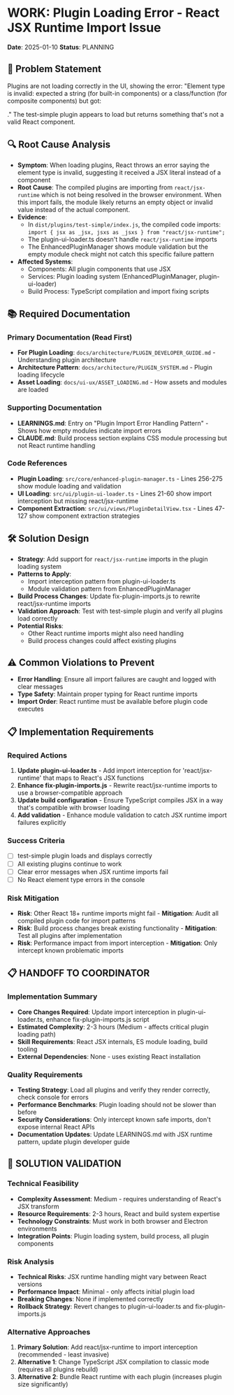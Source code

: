 # WORK: Plugin Loading Error - React JSX Runtime Import Issue

**Date**: 2025-01-10
**Status**: PLANNING

## 🎯 Problem Statement

Plugins are not loading correctly in the UI, showing the error: "Element type is invalid: expected a string (for built-in components) or a class/function (for composite components) but got: <div />." The test-simple plugin appears to load but returns something that's not a valid React component.

## 🔍 Root Cause Analysis

- **Symptom**: When loading plugins, React throws an error saying the element type is invalid, suggesting it received a JSX literal instead of a component
- **Root Cause**: The compiled plugins are importing from `react/jsx-runtime` which is not being resolved in the browser environment. When this import fails, the module likely returns an empty object or invalid value instead of the actual component.
- **Evidence**: 
  - In `dist/plugins/test-simple/index.js`, the compiled code imports: `import { jsx as _jsx, jsxs as _jsxs } from "react/jsx-runtime";`
  - The plugin-ui-loader.ts doesn't handle `react/jsx-runtime` imports
  - The EnhancedPluginManager shows module validation but the empty module check might not catch this specific failure pattern
- **Affected Systems**:
  - Components: All plugin components that use JSX
  - Services: Plugin loading system (EnhancedPluginManager, plugin-ui-loader)
  - Build Process: TypeScript compilation and import fixing scripts

## 📚 Required Documentation

### Primary Documentation (Read First)

- **For Plugin Loading**: `docs/architecture/PLUGIN_DEVELOPER_GUIDE.md` - Understanding plugin architecture
- **Architecture Pattern**: `docs/architecture/PLUGIN_SYSTEM.md` - Plugin loading lifecycle
- **Asset Loading**: `docs/ui-ux/ASSET_LOADING.md` - How assets and modules are loaded

### Supporting Documentation

- **LEARNINGS.md**: Entry on "Plugin Import Error Handling Pattern" - Shows how empty modules indicate import errors
- **CLAUDE.md**: Build process section explains CSS module processing but not React runtime handling

### Code References

- **Plugin Loading**: `src/core/enhanced-plugin-manager.ts` - Lines 256-275 show module loading and validation
- **UI Loading**: `src/ui/plugin-ui-loader.ts` - Lines 21-60 show import interception but missing react/jsx-runtime
- **Component Extraction**: `src/ui/views/PluginDetailView.tsx` - Lines 47-127 show component extraction strategies

## 🛠 Solution Design

- **Strategy**: Add support for `react/jsx-runtime` imports in the plugin loading system
- **Patterns to Apply**: 
  - Import interception pattern from plugin-ui-loader.ts
  - Module validation pattern from EnhancedPluginManager
- **Build Process Changes**: Update fix-plugin-imports.js to rewrite react/jsx-runtime imports
- **Validation Approach**: Test with test-simple plugin and verify all plugins load correctly
- **Potential Risks**: 
  - Other React runtime imports might also need handling
  - Build process changes could affect existing plugins

## ⚠ Common Violations to Prevent

- **Error Handling**: Ensure all import failures are caught and logged with clear messages
- **Type Safety**: Maintain proper typing for React runtime imports
- **Import Order**: React runtime must be available before plugin code executes

## 📋 Implementation Requirements

### Required Actions
1. **Update plugin-ui-loader.ts** - Add import interception for 'react/jsx-runtime' that maps to React's JSX functions
2. **Enhance fix-plugin-imports.js** - Rewrite react/jsx-runtime imports to use a browser-compatible approach
3. **Update build configuration** - Ensure TypeScript compiles JSX in a way that's compatible with browser loading
4. **Add validation** - Enhance module validation to catch JSX runtime import failures explicitly

### Success Criteria
- [ ] test-simple plugin loads and displays correctly
- [ ] All existing plugins continue to work
- [ ] Clear error messages when JSX runtime imports fail
- [ ] No React element type errors in the console

### Risk Mitigation
- **Risk**: Other React 18+ runtime imports might fail - **Mitigation**: Audit all compiled plugin code for import patterns
- **Risk**: Build process changes break existing functionality - **Mitigation**: Test all plugins after implementation
- **Risk**: Performance impact from import interception - **Mitigation**: Only intercept known problematic imports

## 📋 HANDOFF TO COORDINATOR

### Implementation Summary
- **Core Changes Required**: Update import interception in plugin-ui-loader.ts, enhance fix-plugin-imports.js script
- **Estimated Complexity**: 2-3 hours (Medium - affects critical plugin loading path)
- **Skill Requirements**: React JSX internals, ES module loading, build tooling
- **External Dependencies**: None - uses existing React installation

### Quality Requirements
- **Testing Strategy**: Load all plugins and verify they render correctly, check console for errors
- **Performance Benchmarks**: Plugin loading should not be slower than before
- **Security Considerations**: Only intercept known safe imports, don't expose internal React APIs
- **Documentation Updates**: Update LEARNINGS.md with JSX runtime pattern, update plugin developer guide

## 🔬 SOLUTION VALIDATION

### Technical Feasibility
- **Complexity Assessment**: Medium - requires understanding of React's JSX transform
- **Resource Requirements**: 2-3 hours, React and build system expertise
- **Technology Constraints**: Must work in both browser and Electron environments
- **Integration Points**: Plugin loading system, build process, all plugin components

### Risk Analysis
- **Technical Risks**: JSX runtime handling might vary between React versions
- **Performance Impact**: Minimal - only affects initial plugin load
- **Breaking Changes**: None if implemented correctly
- **Rollback Strategy**: Revert changes to plugin-ui-loader.ts and fix-plugin-imports.js

### Alternative Approaches
1. **Primary Solution**: Add react/jsx-runtime to import interception (recommended - least invasive)
2. **Alternative 1**: Change TypeScript JSX compilation to classic mode (requires all plugins rebuild)
3. **Alternative 2**: Bundle React runtime with each plugin (increases plugin size significantly)
